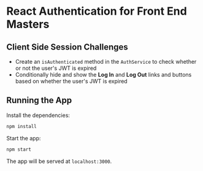 # React Authentication for Front End Masters

## Client Side Session Challenges

* Create an `isAuthenticated` method in the `AuthService` to check whether or not the user's JWT is expired
* Conditionally hide and show the **Log In** and **Log Out** links and buttons based on whether the user's JWT is expired

## Running the App

Install the dependencies:

```bash
npm install
```

Start the app:

```bash
npm start
```

The app will be served at `localhost:3000`.